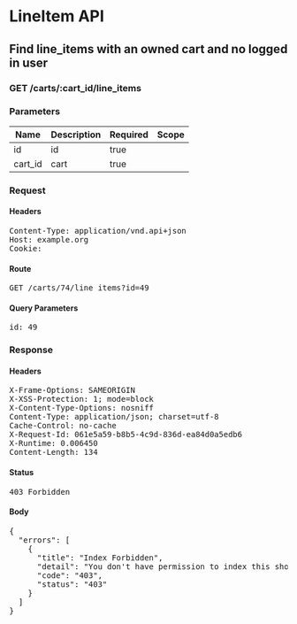 # LineItem API

## Find line_items with an owned cart and no logged in user

### GET /carts/:cart_id/line_items

### Parameters

| Name | Description | Required | Scope |
|------|-------------|----------|-------|
| id |  id | true |  |
| cart_id |  cart | true |  |

### Request

#### Headers

<pre>Content-Type: application/vnd.api+json
Host: example.org
Cookie: </pre>

#### Route

<pre>GET /carts/74/line_items?id=49</pre>

#### Query Parameters

<pre>id: 49</pre>

### Response

#### Headers

<pre>X-Frame-Options: SAMEORIGIN
X-XSS-Protection: 1; mode=block
X-Content-Type-Options: nosniff
Content-Type: application/json; charset=utf-8
Cache-Control: no-cache
X-Request-Id: 061e5a59-b8b5-4c9d-836d-ea84d0a5edb6
X-Runtime: 0.006450
Content-Length: 134</pre>

#### Status

<pre>403 Forbidden</pre>

#### Body

<pre>{
  "errors": [
    {
      "title": "Index Forbidden",
      "detail": "You don't have permission to index this shopping/cart.",
      "code": "403",
      "status": "403"
    }
  ]
}</pre>

